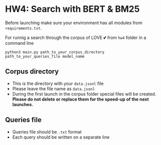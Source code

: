 # HW4: Search with BERT & BM25

Before launching make sure your environment has all modules from `requirements.txt`.

For runnig a search through the corpus of LOVE 💕 from `hw4` folder in a command line
```
python3 main.py path_to_your_corpus_directory path_to_your_queries_file model_name
```

## Corpus directory
* This is the directory with your `data.jsonl` file
* Please leave the file name as `data.jsonl`
* During the first launch in the corpus folder special files will be created. **Please do not delete or replace them for the speed-up of the next launches.**

## Queries file
* Queries file should be `.txt` format
* Each query should be written on a separate line
